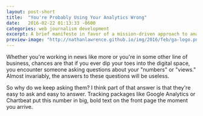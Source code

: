 ```yaml
---
layout: post-short
title:  "You're Probably Using Your Analytics Wrong"
date:   2016-02-22 01:13:33 -0600
categories: web journalism development
excerpt: A brief manifesto in favor of a mission-driven approach to analytics.
preview-image: "http://nathanlawrence.github.io/img/2016/feb/ga-logo.png"
---
```

Whether you're working in news like more or you're in some other line of business, chances are that if you ever dip your toes into the digital space, you encounter someone asking questions about your "numbers" or "views." Almost invariably, the answers to these questions will be useless.

So why do we keep asking them? I think part of that answer is that they're easy to ask and easy to answer. Tracking packages like Google Analytics or Chartbeat put this number in big, bold text on the front page the moment you arrive. 